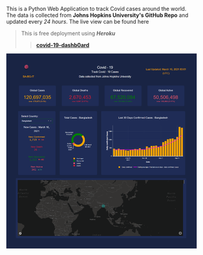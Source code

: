 This is a Python Web Application to track Covid cases around the world. The data 
is collected from **Johns Hopkins University's GitHub Repo** and updated every *24 hours*.
The live view can be found here 
>This is free deployment using **_Heroku_**
> >**[covid-19-dashb0ard]( https://covid-19-dashb0ard.herokuapp.com/)**

![Screenshot](/assets/screenshot-covid-19-dashb0ard-herokuapp-com-1616041608105.png)